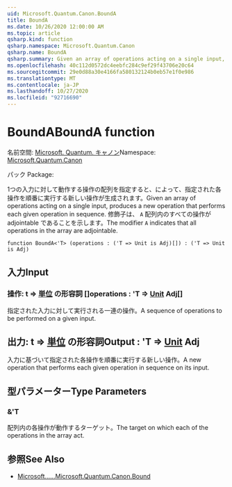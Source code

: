 ```yaml
---
uid: Microsoft.Quantum.Canon.BoundA
title: BoundA
ms.date: 10/26/2020 12:00:00 AM
ms.topic: article
qsharp.kind: function
qsharp.namespace: Microsoft.Quantum.Canon
qsharp.name: BoundA
qsharp.summary: Given an array of operations acting on a single input, produces a new operation that performs each given operation in sequence. The modifier `A` indicates that all operations in the array are adjointable.
ms.openlocfilehash: 40c112d0572dc4eebfc284c9ef29f43706e20c64
ms.sourcegitcommit: 29e0d88a30e4166fa580132124b0eb57e1f0e986
ms.translationtype: MT
ms.contentlocale: ja-JP
ms.lasthandoff: 10/27/2020
ms.locfileid: "92716690"
---
```

# <a name="bounda-function"></a><span data-ttu-id="d6421-102">BoundA</span><span class="sxs-lookup"><span data-stu-id="d6421-102">BoundA function</span></span>

<span data-ttu-id="d6421-103">名前空間: [Microsoft. Quantum. キャノン](xref:Microsoft.Quantum.Canon)</span><span class="sxs-lookup"><span data-stu-id="d6421-103">Namespace: [Microsoft.Quantum.Canon](xref:Microsoft.Quantum.Canon)</span></span>

<span data-ttu-id="d6421-104">パック [](https://nuget.org/packages/)</span><span class="sxs-lookup"><span data-stu-id="d6421-104">Package: [](https://nuget.org/packages/)</span></span>


<span data-ttu-id="d6421-105">1つの入力に対して動作する操作の配列を指定すると、によって、指定された各操作を順番に実行する新しい操作が生成されます。</span><span class="sxs-lookup"><span data-stu-id="d6421-105">Given an array of operations acting on a single input, produces a new operation that performs each given operation in sequence.</span></span>
<span data-ttu-id="d6421-106">修飾子は、 `A` 配列内のすべての操作が adjointable であることを示します。</span><span class="sxs-lookup"><span data-stu-id="d6421-106">The modifier `A` indicates that all operations in the array are adjointable.</span></span>

```qsharp
function BoundA<'T> (operations : ('T => Unit is Adj)[]) : ('T => Unit is Adj)
```


## <a name="input"></a><span data-ttu-id="d6421-107">入力</span><span class="sxs-lookup"><span data-stu-id="d6421-107">Input</span></span>

### <a name="operations--t--unit-adj"></a><span data-ttu-id="d6421-108">操作: t => [単位](xref:microsoft.quantum.lang-ref.unit) の形容詞 []</span><span class="sxs-lookup"><span data-stu-id="d6421-108">operations : 'T => [Unit](xref:microsoft.quantum.lang-ref.unit) Adj[]</span></span>

<span data-ttu-id="d6421-109">指定された入力に対して実行される一連の操作。</span><span class="sxs-lookup"><span data-stu-id="d6421-109">A sequence of operations to be performed on a given input.</span></span>



## <a name="output--t--unit-adj"></a><span data-ttu-id="d6421-110">出力: t => [単位](xref:microsoft.quantum.lang-ref.unit) の形容詞</span><span class="sxs-lookup"><span data-stu-id="d6421-110">Output : 'T => [Unit](xref:microsoft.quantum.lang-ref.unit) Adj</span></span>

<span data-ttu-id="d6421-111">入力に基づいて指定された各操作を順番に実行する新しい操作。</span><span class="sxs-lookup"><span data-stu-id="d6421-111">A new operation that performs each given operation in sequence on its input.</span></span>

## <a name="type-parameters"></a><span data-ttu-id="d6421-112">型パラメーター</span><span class="sxs-lookup"><span data-stu-id="d6421-112">Type Parameters</span></span>

### <a name="t"></a><span data-ttu-id="d6421-113">&</span><span class="sxs-lookup"><span data-stu-id="d6421-113">'T</span></span>

<span data-ttu-id="d6421-114">配列内の各操作が動作するターゲット。</span><span class="sxs-lookup"><span data-stu-id="d6421-114">The target on which each of the operations in the array act.</span></span>

## <a name="see-also"></a><span data-ttu-id="d6421-115">参照</span><span class="sxs-lookup"><span data-stu-id="d6421-115">See Also</span></span>

- [<span data-ttu-id="d6421-116">Microsoft......</span><span class="sxs-lookup"><span data-stu-id="d6421-116">Microsoft.Quantum.Canon.Bound</span></span>](xref:Microsoft.Quantum.Canon.Bound)